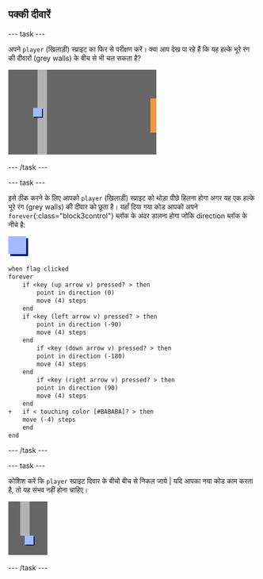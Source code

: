 ## पक्की दीवारें

\--- task \---

अपने `player` (खिलाड़ी) स्प्राइट का फिर से परीक्षण करें। क्या आप देख पा रहे हैं कि यह हल्के भूरे रंग की दीवारों (grey walls) के बीच से भी चल सकता है?

![screenshot](images/world-walls.png)

\--- /task \---

\--- task \---

इसे ठीक करने के लिए आपको `player` (खिलाड़ी) स्प्राइट को थोड़ा पीछे हिलना होगा अगर यह एक हल्के भूरे रंग (grey walls) की दीवार को छूता है। यहाँ दिया गया कोड आपको अपने `forever`{:class="block3control"} ब्लॉक के अंदर डालना होगा जोकि direction ब्लॉक के नीचे है:

![player](images/player.png)

```blocks3
when flag clicked
forever
    if <key (up arrow v) pressed? > then
        point in direction (0)
        move (4) steps
    end
    if <key (left arrow v) pressed? > then
        point in direction (-90)
        move (4) steps
    end
        if <key (down arrow v) pressed? > then
        point in direction (-180)
        move (4) steps
    end
        if <key (right arrow v) pressed? > then
        point in direction (90)
        move (4) steps
    end
+   if < touching color [#BABABA]? > then
    move (-4) steps
    end
end
```

\--- /task \---

\--- task \---

कोशिश करें कि `player` स्प्राइट दिवार के बीचो बीच से निकल जाये | यदि आपका नया कोड काम करता है, तो यह संभव नहीं होना चाहिए।

![screenshot](images/world-walls-test.png)

\--- /task \---